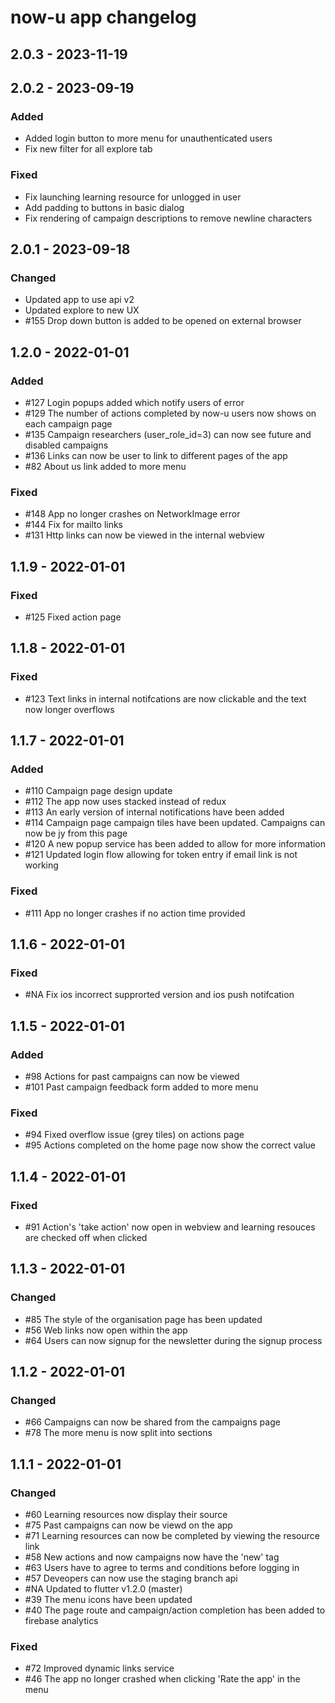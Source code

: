 # now-u app changelog
## 2.0.3 - 2023-11-19
## 2.0.2 - 2023-09-19
### Added
- Added login button to more menu for unauthenticated users
- Fix new filter for all explore tab

### Fixed
- Fix launching learning resource for unlogged in user
- Add padding to buttons in basic dialog
- Fix rendering of campaign descriptions to remove newline characters

## 2.0.1 - 2023-09-18
### Changed
- Updated app to use api v2
- Updated explore to new UX
- \#155 Drop down button is added to be opened on external browser

## 1.2.0 - 2022-01-01
### Added
- \#127 Login popups added which notify users of error
- \#129 The number of actions completed by now-u users now shows on each campaign page
- \#135 Campaign researchers (user\_role\_id=3) can now see future and disabled campaigns
- \#136 Links can now be user to link to different pages of the app
- \#82 About us link added to more menu

### Fixed
- \#148 App no longer crashes on NetworkImage error
- \#144 Fix for mailto links
- \#131 Http links can now be viewed in the internal webview

## 1.1.9 - 2022-01-01
### Fixed
- \#125 Fixed action page

## 1.1.8 - 2022-01-01
### Fixed
- \#123 Text links in internal notifcations are now clickable and the text now longer overflows

## 1.1.7 - 2022-01-01
### Added
- \#110 Campaign page design update
- \#112 The app now uses stacked instead of redux
- \#113 An early version of internal notifications have been added
- \#114 Campaign page campaign tiles have been updated. Campaigns can now be jy from this page
- \#120 A new popup service has been added to allow for more information
- \#121 Updated login flow allowing for token entry if email link is not working

### Fixed
- \#111 App no longer crashes if no action time provided

## 1.1.6 - 2022-01-01
### Fixed
- \#NA Fix ios incorrect supprorted version and ios push notifcation

## 1.1.5 - 2022-01-01
### Added
- \#98 Actions for past campaigns can now be viewed
- \#101 Past campaign feedback form added to more menu

### Fixed
- \#94 Fixed overflow issue (grey tiles) on actions page
- \#95 Actions completed on the home page now show the correct value

## 1.1.4 - 2022-01-01
### Fixed
- \#91 Action's 'take action' now open in webview and learning resouces are checked off when clicked

## 1.1.3 - 2022-01-01
### Changed
- \#85 The style of the organisation page has been updated
- \#56 Web links now open within the app
- \#64 Users can now signup for the newsletter during the signup process

## 1.1.2 - 2022-01-01
### Changed
- \#66 Campaigns can now be shared from the campaigns page
- \#78 The more menu is now split into sections

## 1.1.1 - 2022-01-01
### Changed
- \#60 Learning resources now display their source
- \#75 Past campaigns can now be viewd on the app
- \#71 Learning resources can now be completed by viewing the resource link
- \#58 New actions and now campaigns now have the 'new' tag
- \#63 Users have to agree to terms and conditions before logging in
- \#57 Deveopers can now use the staging branch api
- \#NA Updated to flutter v1.2.0 (master)
- \#39 The menu icons have been updated
- \#40 The page route and campaign/action completion has been added to firebase analytics

### Fixed
- \#72 Improved dynamic links service
- \#46 The app no longer crashed when clicking 'Rate the app' in the menu
